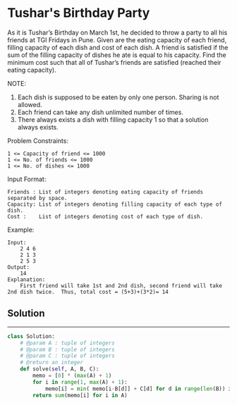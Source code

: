 <h1>Tushar's Birthday Party</h1>

<p>
As it is Tushar’s Birthday on March 1st, he decided to throw a party to all his friends at TGI Fridays in Pune.
Given are the eating capacity of each friend, filling capacity of each dish and cost of each dish. A friend is satisfied if the sum of the filling capacity of dishes he ate is equal to his capacity. Find the minimum cost such that all of Tushar’s friends are satisfied (reached their eating capacity).

NOTE:

1. Each dish is supposed to be eaten by only one person. Sharing is not allowed.
2. Each friend can take any dish unlimited number of times.
3. There always exists a dish with filling capacity 1 so that a solution always exists.

Problem Constraints:

    1 <= Capacity of friend <= 1000
    1 <= No. of friends <= 1000
    1 <= No. of dishes <= 1000
Input Format:

    Friends : List of integers denoting eating capacity of friends separated by space.
    Capacity: List of integers denoting filling capacity of each type of dish.
    Cost :    List of integers denoting cost of each type of dish.

Example:

    Input:
        2 4 6
        2 1 3
        2 5 3
    Output:
        14
    Explanation: 
        First friend will take 1st and 2nd dish, second friend will take 2nd dish twice.  Thus, total cost = (5+3)+(3*2)= 14

<h2>Solution</h2>

***

```python
class Solution:
    # @param A : tuple of integers
    # @param B : tuple of integers
    # @param C : tuple of integers
    # @return an integer
    def solve(self, A, B, C):
        memo = [0] * (max(A) + 1)
        for i in range(1, max(A) + 1):
            memo[i] = min( memo[i-B[d]] + C[d] for d in range(len(B)) if i - B[d] >= 0 )
        return sum(memo[i] for i in A)
```
